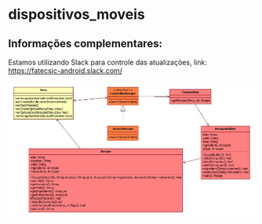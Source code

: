 # dispositivos_moveis

## Informações complementares:

Estamos utilizando Slack para controle das atualizações, link:
https://fatecsjc-android.slack.com/

![alt text](https://github.com/ThiagoAlves15/dispositivos_moveis/blob/master/Business%20Concept%20Diagram.jpg)
